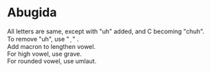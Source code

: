 # Abugida
All letters are same, except with "uh" added, and C becoming "chuh".  
To remove "uh", use  " &#x0317; "  .  
Add macron to lengthen vowel.  
For high vowel, use grave.  
For rounded vowel, use umlaut.
